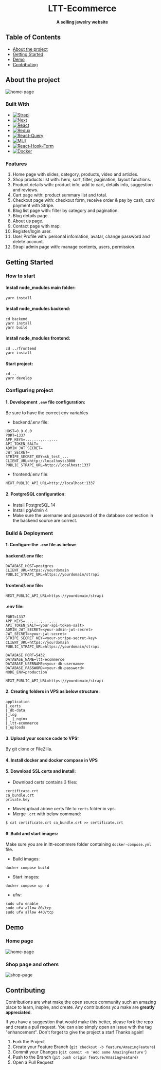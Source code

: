 <div align="center">
<h1>LTT-Ecommerce</h1>

**A selling jewelry website**

</div>

## Table of Contents

- [About the project](#about-the-project)
- [Getting Started](#getting-started)
- [Demo](#demo)
- [Contributing](#contributing)

## About the project

![home-page](https://user-images.githubusercontent.com/59435436/235349500-d5310326-4dd4-4b06-85bb-0d11d20857c6.jpg)

### Built With

- [![Strapi][Strapi]][Strapi-url]
- [![Next][Next.js]][Next-url]
- [![React][React.js]][React-url]
- [![Redux][Redux]][Redux-url]
- [![React-Query][React-Query]][Redux-url]
- [![MUI][MUI]][MUI-url]
- [![React-Hook-Form][React-Hook-Form]][React-Hook-Form-url]
- [![Docker][Docker]][Docker-url]

### Features

1. Home page with slides, category, products, video and articles.
2. Shop products list with: hero, sort, filter, pagination, layout functions.
3. Product details with: product info, add to cart, details info, suggestion and reviews.
4. Cart page with: product summary list and total.
5. Checkout page with: checkout form, receive order & pay by cash, card payment with Stripe.
6. Blog list page with: filter by category and pagination.
7. Blog details page.
8. About us page.
9. Contact page with map.
10. Register/login user.
11. User Profile with: personal infomation, avatar, change password and delete account.
12. Strapi admin page with: manage contents, users, permission.

## Getting Started

### How to start

#### Install node_modules main folder:

```
yarn install
```

#### Install node_modules backend:

```
cd backend
yarn install
yarn build
```

#### Install node_modules frontend:

```
cd ../frontend
yarn install
```

#### Start project:

```
cd ..
yarn develop
```

### Configuring project

#### 1. Development `.env` file configuration:

Be sure to have the correct env variables

- backend/.env file:

```
HOST=0.0.0.0
PORT=1337
APP_KEYS=...,...,...,...
API_TOKEN_SALT=
ADMIN_JWT_SECRET=
JWT_SECRET=
STRIPE_SECRET_KEY=sk_test_...
CLIENT_URL=http://localhost:3000
PUBLIC_STRAPI_URL=http://localhost:1337

```

- frontend/.env file:

```
NEXT_PUBLIC_API_URL=http://localhost:1337
```

#### 2. PostgreSQL configuration:

- Install PostgreSQL 14
- Install pgAdmin 4
- Make sure the username and password of the database connection in the backend source are correct.

### Build & Deployment

#### 1. Configure the `.env` file as below:

#### backend/.env file:

```
DATABASE_HOST=postgres
CLIENT_URL=https://yourdomain
PUBLIC_STRAPI_URL=https://yourdomain/strapi
```

#### frontend/.env file:

```
NEXT_PUBLIC_API_URL=https://yourdomain/strapi
```

#### .env file:

```
PORT=1337
APP_KEYS=...,...,...,...
API_TOKEN_SALT=<your-api-token-salt>
ADMIN_JWT_SECRET=<your-admin-jwt-secret>
JWT_SECRET=<your-jwt-secret>
STRIPE_SECRET_KEY=<your-stripe-secret-key>
CLIENT_URL=https://yourdomain
PUBLIC_STRAPI_URL=https://yourdomain/strapi

DATABASE_PORT=5432
DATABASE_NAME=ltt-ecommerce
DATABASE_USERNAME=<your-db-username>
DATABASE_PASSWORD=<your-db-password>
NODE_ENV=production

NEXT_PUBLIC_API_URL=https://yourdomain/strapi
```

#### 2. Creating folders in VPS as below structure:

```
application
|_certs
|_db-data
|_log
|  |_nginx
|_ltt-ecommerce
|_uploads
```

#### 3. Upload your source code to VPS:

By git clone or FileZilla.

#### 4. Install docker and docker compose in VPS

#### 5. Download SSL certs and install:

- Download certs contains 3 files:

```
certificate.crt
ca_bundle.crt
private.key
```

- Move/upload above certs file to `certs` folder in vps.
- Merge `.crt` with below command:

```
$ cat certificate.crt ca_bundle.crt >> certificate.crt
```

#### 6. Build and start images:

Make sure you are in ltt-ecommere folder containing `docker-compose.yml` file.

- Build images:

```
docker compose build
```

- Start images:

```
docker compose up -d
```

- ufw:

```
sudo ufw enable
sudo ufw allow 80/tcp
sudo ufw allow 443/tcp
```

## Demo

### Home page

![home-page](https://user-images.githubusercontent.com/59435436/235349777-fa417bd9-295e-481d-877d-92176779f6ea.gif)

### Shop page and others

![shop-page](https://user-images.githubusercontent.com/59435436/235351855-63c2892e-eef3-46c6-97f8-31d5111ba79b.gif)

## Contributing

Contributions are what make the open source community such an amazing place to learn, inspire, and create. Any contributions you make are **greatly appreciated**.

If you have a suggestion that would make this better, please fork the repo and create a pull request. You can also simply open an issue with the tag "enhancement".
Don't forget to give the project a star! Thanks again!

1. Fork the Project
2. Create your Feature Branch (`git checkout -b feature/AmazingFeature`)
3. Commit your Changes (`git commit -m 'Add some AmazingFeature'`)
4. Push to the Branch (`git push origin feature/AmazingFeature`)
5. Open a Pull Request

<!-- MARKDOWN LINKS & IMAGES -->

[Strapi]: https://img.shields.io/badge/strapi-2F2E8B?style=for-the-badge&logo=strapi&logoColor=white
[Strapi-url]: https://strapi.io/
[Next.js]: https://img.shields.io/badge/next.js-000000?style=for-the-badge&logo=nextdotjs&logoColor=white
[Next-url]: https://nextjs.org/
[React.js]: https://img.shields.io/badge/React-20232A?style=for-the-badge&logo=react&logoColor=61DAFB
[React-url]: https://reactjs.org/
[Redux]: https://img.shields.io/badge/redux-764ABC?style=for-the-badge&logo=redux&logoColor=white
[Redux-url]: https://redux-toolkit.js.org/
[React-Query]: https://img.shields.io/badge/react%20query-FF4154?style=for-the-badge&logo=reactquery&logoColor=white
[React-Query-url]: https://tanstack.com/query/latest
[MUI]: https://img.shields.io/badge/MUI-007FFF?style=for-the-badge&logo=mui&logoColor=white
[MUI-url]: https://mui.com/
[React-Hook-Form]: https://img.shields.io/badge/react%20hook%20form-EC5990?style=for-the-badge&logo=reacthookform&logoColor=white
[React-Hook-Form-url]: https://react-hook-form.com/
[Docker]: https://img.shields.io/badge/docker-2496ED?style=for-the-badge&logo=docker&logoColor=white
[Docker-url]: https://www.docker.com/
